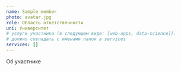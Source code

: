 ```yaml
---
name: Sample member
photo: avatar.jpg
role: Область ответственности
uni: Университет
# услуги участника (в следующем виде: [web-apps, data-science]). 
# должно совпадать с именами папок в services
services: []
---
```


Об участнике